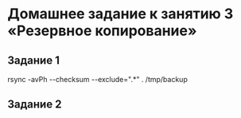 # Домашнее задание к занятию 3 «Резервное копирование»
## Задание 1

rsync -avPh --checksum --exclude=".*" . /tmp/backup

## Задание 2
